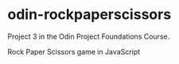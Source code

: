 # odin-rockpaperscissors
Project 3 in the Odin Project Foundations Course.

Rock Paper Scissors game in JavaScript


